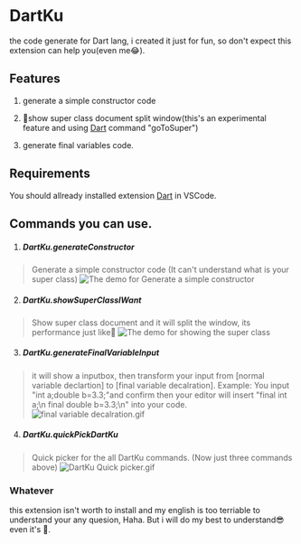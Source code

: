 # DartKu 
the code  generate for Dart lang, i created it just for fun, so don't expect this extension can help you(even me😂).
## Features
1. generate a simple constructor code
   
2. 💩show super class document split window(this's an experimental feature and using [Dart](https://marketplace.visualstudio.com/items?itemName=Dart-Code.dart-code) command "goToSuper")
3. generate final variables code.
## Requirements
You should allready installed extension [Dart](https://marketplace.visualstudio.com/items?itemName=Dart-Code.dart-code) in VSCode.

## Commands you can use.
1. ##### DartKu.generateConstructor
> Generate a simple constructor code
> (It can't understand what is your super class)
![The demo for Generate a simple constructor](https://media.giphy.com/media/J54FMEeYHxNZs4IvBF/giphy.gif)
2. ##### DartKu.showSuperClassIWant
> Show super class document and it will split the window, its performance just like💩
![The demo for showing the super class](https://media.giphy.com/media/ftY36FHYLXMwwkdnJO/giphy.gif)
3. ##### DartKu.generateFinalVariableInput
> it will show a inputbox, then transform your input from [normal variable declartion] to [final variable decalration].
Example:
You input "int a;double b=3.3;"and confirm then your editor will insert
"final int a;\n
 final double b=3.3;\n" into your code.
 ![final variable decalration.gif](https://media.giphy.com/media/Xc46tD5NVJqHpM4DLZ/giphy.gif)
4. ##### DartKu.quickPickDartKu
> Quick picker for the all DartKu commands.
> (Now just three commands above)
![DartKu Quick picker.gif](https://media.giphy.com/media/KCN84aNngaNwR39W3B/giphy.gif)
### Whatever
this extension isn't worth to install and my english is too terriable to understand your any quesion, Haha.
But i will do my best to understand😎 even it's 💩.
